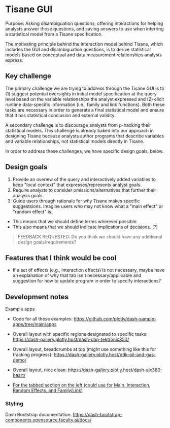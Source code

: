 # Tisane GUI
Purpose: Asking disambiguation questions, offering interactions for helping analysts answer those questions, and saving answers to use when inferring a statistical model from a Tisane specification. 

The motivating principle behind the interaction model behind Tisane, which includes the GUI and disambiguation questions, is to derive statistical models based on conceptual and data measurement relationships analysts express. 

## Key challenge 
The primary challenge we are trying to address through the Tisane GUI is to (1) suggest potential oversights in initial model specification at the query level based on the variable relationships the analyst expressed and (2) elicit runtime data-specific information (i.e., family and link functions). Both these tasks are necessary in order to generate a final statistical model and ensure that it has statistical conclusion and external validity. 

A secondary challenge is to discourage analysts from p-hacking their statistical models. This challenge is already baked into our approach in designing Tisane because analysts author programs that describe variables and variable relationships, not statistical models directly in Tisane. 

In order to address these challenges, we have specific design goals, below. 

## Design goals
1. Provide an overiew of the query and interactively added variables to keep "local context" that expresses/represents analyst goals.  
2. Require analysts to consider omissions/alternatives that further their analysis goals. 
3. Guide users through rationale for why Tisane makes specific suggestsions. Imagine users who may not know what a "main effect" or "random effect" is. 
- This means that we should define terms wherever possible.
- This also means that we should indicate implications of decisions. (?) 

> FEEDBACK REQUESTED: Do you think we should have any additional design goals/requirements? 

## Features that I think would be cool
- If a set of effects (e.g., interaction effects) is not necessary, maybe have an explanation of why that tab isn't necessary/applicable and suggestion for how to update program in order to specify interactions? 

## Development notes
Example apps
- Code for all these examples: https://github.com/plotly/dash-sample-apps/tree/main/apps

- Overall layout with specific regions designated to specific tasks: https://dash-gallery.plotly.host/dash-daq-tektronix350/
- Overall layout, breadcrumbs at top (might use something like this for tracking progress): https://dash-gallery.plotly.host/ddk-oil-and-gas-demo/
- Overall layout, nice clean: https://dash-gallery.plotly.host/dash-aix360-heart/
- [For the tabbed section on the left (could use for Main, Interaction, Random Effects, and Family/Link)](https://dash-gallery.plotly.host/dash-alignment-chart/)


### Styling
Dash Bootstrap documentation: https://dash-bootstrap-components.opensource.faculty.ai/docs/
